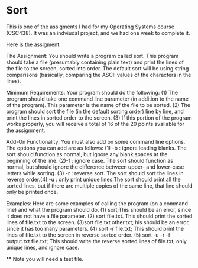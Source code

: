 # Sort 
This is one of the assigments I had for my Operating Systems course (CSC438). It was an indviudal project, and we had one week to complete it. 



Here is the assigment: 

The Assignment:
You should write a program called sort. This program should take a file (presumably containing plain text) and print the lines of the file to the screen, sorted into order. The default sort will be using string comparisons (basically, comparing the ASCII values of the characters in the lines).

Minimum Requirements:
Your program should do the following: (1) The program should take one command line parameter (in addition to the name of the program). This parameter is the name of the file to be sorted. (2) The program should sort the file (in the default sorting order) line by line, and print the lines in sorted order to the screen. (3) If this portion of the program works properly, you will receive a total of 16 of the 20 points available for the assignment.

Add-On Functionality:
You must also add on some command line options. The options you can add are as follows: (1) -b : ignore leading blanks. The sort should function as normal, but ignore any blank spaces at the beginning of the line. (2)-f : ignore case. The sort should function as normal, but should ignore the difference between upper- and lower-case letters while sorting. (3)	-r : reverse sort. The sort should sort the lines in reverse order.(4)	-u : only print unique lines.The sort should print all the sorted lines, but if there are multiple copies of the same line, that line should only be printed once.

Examples:
Here are some examples of calling the program (on a command line) and what the program should do.
(1)	sort;This should be an error, since it does not have a file parameter. (2)	sort file.txt. This should print the sorted lines of file.txt to the screen. (3)sort file.txt other.txt; his should be an error, since it has too many parameters.
(4) sort -r file.txt; This should print the lines of file.txt to the screen in reverse sorted order.
(5)	sort -u -r -f output.txt file.txt; This should write the reverse sorted lines of file.txt, only unique lines, and ignore case.

** Note you will need a test file. 
